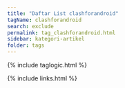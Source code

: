```yaml
---
title: "Daftar List clashforandroid"
tagName: clashforandroid
search: exclude
permalink: tag_clashforandroid.html
sidebar: kategori-artikel
folder: tags
---
```

{% include taglogic.html %}

{% include links.html %}
